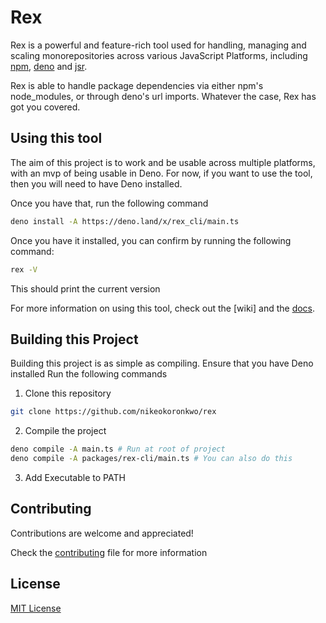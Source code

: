 # Rex

Rex is a powerful and feature-rich tool used for handling, managing and scaling monorepositories across various JavaScript Platforms, including [npm](https://npmjs.com), [deno](https://deno.land) and [jsr](https://jsr.io).

Rex is able to handle package dependencies via either npm's node_modules, or through deno's url imports.
Whatever the case, Rex has got you covered.

## Using this tool
The aim of this project is to work and be usable across multiple platforms, with an mvp of being usable in Deno. For now, if you want to use the tool, then you will need to have Deno installed.

Once you have that, run the following command
```bash
deno install -A https://deno.land/x/rex_cli/main.ts 
```

Once you have it installed, you can confirm by running the following command:
```bash
rex -V
```
This should print the current version

For more information on using this tool, check out the [wiki] and the [docs](./docs/README.md).

## Building this Project
Building this project is as simple as compiling. Ensure that you have Deno installed
Run the following commands
1. Clone this repository
```bash
git clone https://github.com/nikeokoronkwo/rex
```
2. Compile the project
```bash
deno compile -A main.ts # Run at root of project
deno compile -A packages/rex-cli/main.ts # You can also do this
```
3. Add Executable to PATH

## Contributing
Contributions are welcome and appreciated!

Check the [contributing](./CONTRIBUTING.md) file for more information

## License

[MIT License](./LICENSE)
